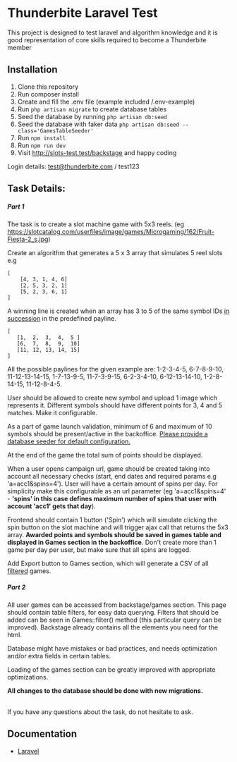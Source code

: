# Thunderbite Laravel Test

This project is designed to test laravel and algorithm knowledge
and it is good representation of core skills required to become
a Thunderbite member 
## Installation

1. Clone this repository
1. Run composer install
1. Create and fill the .env file (example included /.env-example)
1. Run `php artisan migrate` to create database tables
1. Seed the database by running `php artisan db:seed`
1. Seed the database with faker data `php artisan db:seed --class='GamesTableSeeder'`
1. Run `npm install`
1. Run `npm run dev`
1. Visit http://slots-test.test/backstage and happy coding

Login details: test@thunderbite.com / test123

## Task Details:

##### Part 1
The task is to create a slot machine game with 5x3 reels. (eg https://slotcatalog.com/userfiles/image/games/Microgaming/162/Fruit-Fiesta-2_s.jpg)

Create an algorithm that generates a 5 x 3 array that simulates 5 reel slots e.g
```
[
    [4, 3, 1, 4, 6]
    [2, 5, 3, 2, 1]
    [5, 2, 3, 6, 1]
]  
```
A winning line is created when an array has 3 to 5 of the same symbol IDs <u>in succession</u> in the 
predefined payline. 
 ```
 [
    [1,  2,  3,  4,  5 ]
    [6,  7,  8,  9,  10]
    [11, 12, 13, 14, 15]
]
```

All the possible paylines for the given example are: 1-2-3-4-5, 6-7-8-9-10,
11-12-13-14-15, 1-7-13-9-5, 11-7-3-9-15, 6-2-3-4-10, 6-12-13-14-10, 1-2-8-14-15,
11-12-8-4-5.

User should be allowed to create new symbol and upload 1 image which represents it.
Different symbols should have different points for 3, 4 and 5 matches. Make it configurable.

As a part of game launch validation, minimum of 6 and maximum of 10 symbols should be present/active in the
backoffice. <u>Please provide a database seeder for default configuration.</u>

At the end of the game the total sum of points should be displayed.

When a user opens  campaign url, game should be created taking into account
 all necessary checks (start, end dates and required params e.g 'a=acc1&spins=4').
User will have a certain amount of spins per day. For simplicity make this 
configurable as an url parameter (eg 'a=acc1&spins=4' - **'spins' in
this case defines maximum number of spins that user with account 'acc1' gets that day**).

Frontend should contain 1 button ('Spin') which will
 simulate clicking the spin button on the slot machine and will trigger ajax call that returns 
 the 5x3 array. **Awarded points and symbols should be saved in games table and displayed in 
 Games section in the backoffice**. Don't create more than 1 game per day per user, but make
sure that all spins are logged.

Add Export button to Games section, which will generate a CSV of all <u>filtered</u> games.

 ##### Part 2
 All user games can be accessed from backstage/games section.
 This page should contain table filters, for easy data querying.
 Filters that should be added can be seen in Games::filter() method (this particular query can be improved).
Backstage already contains all the elements you need for the html.
 
Database might have mistakes or bad practices, and needs optimization
 and/or extra fields in certain tables.
 
 Loading of the games section can be greatly improved with
 appropriate optimizations.
 
 **All changes to the database should be done with new migrations.**

<br>
If you have any questions about the task, do not hesitate to ask.
 


## Documentation

- [Laravel](https://laravel.com/docs/8.x)
